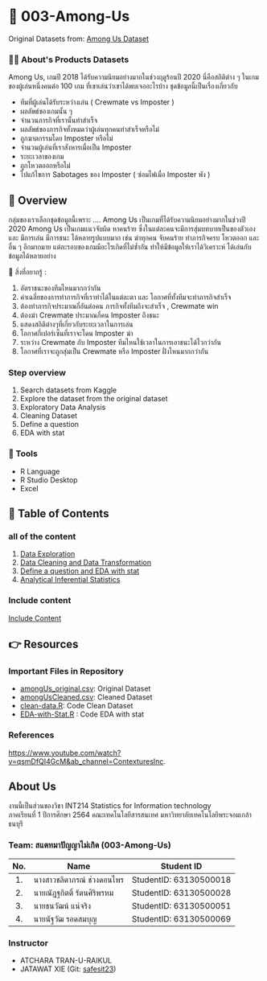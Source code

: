 # 📢 003-Among-Us
Original Datasets from: [Among Us Dataset](https://www.kaggle.com/ruchi798/among-us-dataset)


### :technologist: About's Products Datasets

Among Us, เกมปี 2018 ได้รับความนิยมอย่างมากในช่วงฤดูร้อนปี 2020 นี่คือสถิติต่าง ๆ ในเกมของผู้เล่นหนึ่งคนต่อ 100 เกม ที่เขาเล่นว่าเขาได้พบเจออะไรบ้าง 
ชุดข้อมูลนี้เป็นเรื่องเกี่ยวกับ
- ทีมที่ผู้เล่นได้รับระหว่างเล่น ( Crewmate vs Imposter )
- ผลลัพธ์ของเกมนั้น ๆ
- จำนวนภารกิจที่เรานั้นทำสำเร็จ
- ผลลัพธ์ของภารกิจทั้งหมดว่าผู้เล่นทุกคนทำสำเร็จหรือไม่
- ถูกฆาตกรรมโดย Imposter หรือไม่ 
- จำนวนผู้เล่นที่เราสังหารเมื่อเป็น Imposter
- ระยะเวลาของเกม
- ถูกโหวตออกหรือไม่
- ไปแก้ไขการ Sabotages ของ Imposter ( ซ่อมไฟเมื่อ Imposter พัง )
## 📝 Overview
กลุ่มของเราเลือกชุดข้อมูลนี้เพราะ ....
Among Us เป็นเกมที่ได้รับความนิยมอย่างมากในช่วงปี 2020 Among Us เป็นเกมแนวจับผิด หาคนร้าย ซึ่งในแต่ละคนจะมีการสุ่มบทบาทเป็นของตัวเอง และ มีการเล่น มีการชนะ ได้หลายรูปแบบมาก เช่น ฆ่าทุกคน จับคนร้าย ทำภารกิจครบ โหวตออก และอื่น ๆ อีกมากมาย แต่ละรอบของเกมมีอะไรเกิดที่ไม่ซ้ำกัน ทำให้มีข้อมูลให้เราได้วิเคราะห์ ได้เล่นกับข้อมูลได้หลายอย่าง 

🎯 สิ่งที่อยากรู้ : 
1. อัตราชนะของทีมไหนมากกว่ากัน
2. ค่าเฉลี่ยของการทำภารกิจที่เราทำได้ในแต่ละตา และ โอกาศที่ทั้งทีมจะทำภารกิจสำเร็จ
3. ต้องทำภารกิจประมาณกี่อันต่อคน ภารกิจทั้งทีมถึงจะสำเร็จ , Crewmate win
4. ต้องฆ่า Crewmate ประมาณกี่คน Imposter ถึงชนะ
5. แสดงสถิติต่างๆที่เกี่ยวกับระยะเวลาในการเล่น
6. โอกาศกี่เปอร์เซ็นที่เราจะโดน Imposter ฆ่า
7. ระหว่าง Crewmate กับ Imposter ทีมไหนใช้เวลาในการเอาชนะได้ไวกว่ากัน
8. โอกาศที่เราจะถูกสุ่มเป็น Crewmate หรือ Imposter ฝั่งไหนมากกว่ากัน

### Step overview

1. Search datasets from Kaggle
2. Explore the dataset from the original dataset
3. Exploratory Data Analysis
4. Cleaning Dataset
5. Define a question
6. EDA with stat


### 🔧 Tools

- R Language
- R Studio Desktop
- Excel
## 📌 Table of Contents
### all of the content
1. [Data Exploration](./DataExploration.md)
2. [Data Cleaning and Data Transformation](./DataCleaning.md)
3. [Define a question and EDA with stat](./DefineQuestion.md)
4. [Analytical Inferential Statistics](./hypothesis_testing.md)
### Include content
[Include Content](./AllStep.md)

## 👉 Resources


### Important Files in Repository

- [amongUs_original.csv](./amongUs_original.csv): Original Dataset
- [amongUsCleaned.csv](./amongUs_original.csv): Cleaned Dataset
- [clean-data.R](./clean-data.R): Code Clean Dataset
- [EDA-with-Stat.R](./EDA-with-Stat.R) : Code EDA with stat

### References
https://www.youtube.com/watch?v=qsmDfQI4GcM&ab_channel=ContexturesInc.

## About Us
งานนี้เป็นส่วนของวิชา INT214 Statistics for Information technology <br/> ภาคเรียนที่ 1 ปีการศึกษา 2564 คณะเทคโนโลยีสารสนเทศ มหาวิทยาลัยเทคโนโลยีพระจอมเกล้าธนบุรี
### Team: สแตทมาปัญญาไม่เกิด (003-Among-Us)

| No. | Name              | Student ID   |
|:---:|-------------------|--------------|
|1.   |นางสาวชลิดาภรณ์ ช่วงดอนไพร| StudentID: 63130500018|
|2.   |นายณัฎฐกิตติ์ รัตนศิริพรหม |StudentID: 63130500028|
|3.   |นายธนวัฒน์ แน่จริง| StudentID: 63130500051|
|4.   |นายนัฐวัฒ รอดสมบุญ |StudentID: 63130500069|


### Instructor
- ATCHARA TRAN-U-RAIKUL
- JATAWAT XIE (Git: [safesit23](https://github.com/safesit23))



